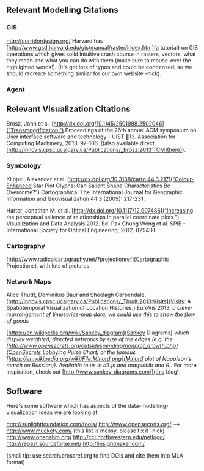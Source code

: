 ## Relevant Modelling Citations

### GIS
http://corridordesign.org/
Harvard has [http://www.gsd.harvard.edu/gis/manual/raster/index.htm](a tutorial) on GIS operations which gives solid intuitive crash course in rasters, vectors, what they mean and what you can do with them (make sure to mouse-over the highlighted words!). (It's got lots of typos and could be condensed, so we should recreate something similar for our own website -nick).

### Agent


## Relevant Visualization Citations

Brosz, John et al. [http://dx.doi.org/10.1145/2501988.2502046](“Transmogrification.”) Proceedings of the 26th annual ACM symposium on User interface software and technology - UIST  13. Association for Computing Machinery, 2013. 97-106. ((also available direct [http://innovis.cpsc.ucalgary.ca/Publications/_Brosz:2013:TCM](here)).


### Symbology
Klippel, Alexander et al. [http://dx.doi.org/10.3138/carto.44.3.217](“Colour-Enhanced Star Plot Glyphs: Can Salient Shape Characteristics Be Overcome?”) Cartographica: The International Journal for Geographic Information and Geovisualization 44.3 (2009): 217-231.

Harter, Jonathan M. et al. [http://dx.doi.org/10.1117/12.907486](“Increasing the perceptual salience of relationships in parallel coordinate plots.”) Visualization and Data Analysis 2012. Ed. Pak Chung Wong et al. SPIE - International Society for Optical Engineering, 2012. 82940T.

### Cartography
[http://www.radicalcartography.net/?projectionref](Cartographic Projections), with lots of pictures

### Network Maps
Alice Thudt, Dominikus Baur and Sheelagh Carpendale. [http://innovis.cpsc.ucalgary.ca/Publications/_Thudt:2013:Visits](Visits: A Spatiotemporal Visualization of Location Histories.) EuroVis 2013. _a clever rearrangement of timeseries-map data; we could use this to show the flow of goods_

[https://en.wikipedia.org/wiki/Sankey_diagram](Sankey Diagrams) _which display weighted, directed networks by size of the edges (e.g. the [http://www.opensecrets.org/outsidespending/nonprof_growth.php](OpenSecrets Lobbying Pulse Chart) or the famous [https://en.wikipedia.org/wiki/File:Minard.png](Minard plot of Napoleon's march on Russian)). Available to us in d3.js and matplotlib and R._. For more inspiration, check out [http://www.sankey-diagrams.com/](this blog).


## Software
Here's some software which has aspects of the data-modelling-visualization ideas we are looking at

http://sunlightfoundation.com/tools/
http://www.opensecrets.org/
  --> 
http://www.muckety.com/
(this list is messy. please fix it -nick)
http://www.openabm.org/
http://ccl.northwestern.edu/netlogo/
http://repast.sourceforge.net/
http://insightmaker.com/

(small tip: use search.crossref.org to find DOIs and cite them into MLA format)